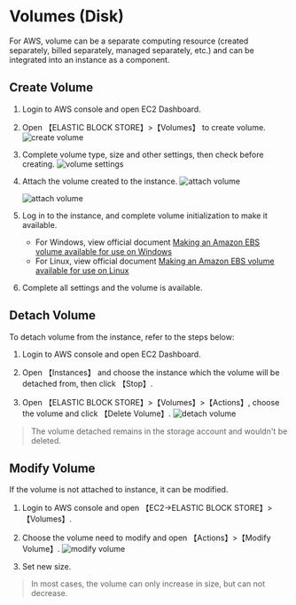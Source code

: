 # Volumes (Disk)

For AWS, volume can be a separate computing resource (created separately, billed separately, managed separately, etc.) and can be integrated into an instance as a component.

## Create Volume

1. Login to AWS console and open EC2 Dashboard.

2. Open 【ELASTIC BLOCK STORE】>【Volumes】 to create volume.
   ![create volume](https://libs.websoft9.com/Websoft9/DocsPicture/en/aws/aws-createvolume-websoft9.png)
   
3. Complete volume type, size and other settings, then check before creating.
   ![volume settings](https://libs.websoft9.com/Websoft9/DocsPicture/en/aws/aws-createvolume2-websoft9.png)
   
4. Attach the volume created to the instance.
   ![attach volume](https://libs.websoft9.com/Websoft9/DocsPicture/en/aws/aws-volumeaddec2-1-websoft9.png)
   
   ![attach volume](https://libs.websoft9.com/Websoft9/DocsPicture/en/aws/aws-volumeaddec2-2-websoft9.png)
   
5. Log in to the instance, and complete volume initialization to make it available.
    - For Windows, view official document [Making an Amazon EBS volume available for use on Windows](https://docs.aws.amazon.com/AWSEC2/latest/WindowsGuide/ebs-using-volumes.html)
    - For Linux, view official document [Making an Amazon EBS volume available for use on Linux](https://docs.aws.amazon.com/AWSEC2/latest/UserGuide/ebs-using-volumes.html) 

6. Complete all settings and the volume is available.

## Detach Volume

To detach volume from the instance, refer to the steps below:

1. Login to AWS console and open EC2 Dashboard.  

2. Open 【Instances】 and choose the instance which the volume will be detached from, then click 【Stop】.  

3. Open 【ELASTIC BLOCK STORE】>【Volumes】>【Actions】, choose the volume and click 【Delete Volume】.
   ![detach volume](https://libs.websoft9.com/Websoft9/DocsPicture/en/aws/aws-detachvolume-websoft9.png)

> The volume detached remains in the storage account and wouldn't be deleted.



## Modify Volume

If the volume is not attached to instance, it can be modified.

1. Login to AWS console and open 【EC2->ELASTIC BLOCK STORE】>【Volumes】.  

2. Choose the volume need to modify and open 【Actions】>【Modify Volume】.
   ![modify volume](https://libs.websoft9.com/Websoft9/DocsPicture/en/aws/aws-ddiskin-websoft9.png)  

3. Set new size.

> In most cases, the volume can only increase in size, but can not decrease.